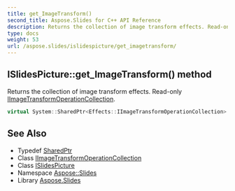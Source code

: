 ```yaml
---
title: get_ImageTransform()
second_title: Aspose.Slides for C++ API Reference
description: Returns the collection of image transform effects. Read-only IImageTransformOperationCollection.
type: docs
weight: 53
url: /aspose.slides/islidespicture/get_imagetransform/
---
```

## ISlidesPicture::get_ImageTransform() method


Returns the collection of image transform effects. Read-only [IImageTransformOperationCollection](../../../aspose.slides.effects/iimagetransformoperationcollection/).

```cpp
virtual System::SharedPtr<Effects::IImageTransformOperationCollection> Aspose::Slides::ISlidesPicture::get_ImageTransform()=0
```

## See Also

* Typedef [SharedPtr](../../../system/sharedptr/)
* Class [IImageTransformOperationCollection](../../../aspose.slides.effects/iimagetransformoperationcollection/)
* Class [ISlidesPicture](../)
* Namespace [Aspose::Slides](../../)
* Library [Aspose.Slides](../../../)
